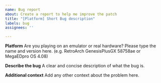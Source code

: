 ```yaml
---
name: Bug report
about: Create a report to help me improve the patch
title: "[Platform] Short Bug description"
labels: bug
assignees: ''

---
```


**Platform**
Are you playing on an emulator or real hardware?
Please type the name and version here. (e.g. RetroArch GenesisPlusGX 58758ae or MegaEDpro OS 4.08)

**Describe the bug**
A clear and concise description of what the bug is.

**Additional context**
Add any other context about the problem here.
